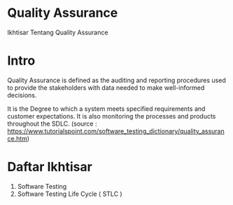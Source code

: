 # Quality Assurance
Ikhtisar Tentang Quality Assurance

# Intro

Quality Assurance is defined as the auditing and reporting procedures used to provide the stakeholders with data needed to make well-informed decisions.

It is the Degree to which a system meets specified requirements and customer expectations. It is also monitoring the processes and products throughout the SDLC. (source : https://www.tutorialspoint.com/software_testing_dictionary/quality_assurance.htm)

# Daftar Ikhtisar
  1. Software Testing
  2. Software Testing Life Cycle ( STLC )
